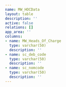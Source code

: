 ```yaml
---
name: MW_HOCData
layout: table
description: ''
active: false
relations: []
app_area: ''
columns:
- name: MW_Heads_Of_Charge
  type: varchar(50)
  description: ''
- name: sc_deb_code
  type: varchar(50)
  description: ''
- name: sc_nomcode
  type: varchar(50)
  description: ''
---
```


